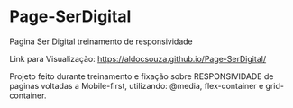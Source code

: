 # Page-SerDigital
Pagina Ser Digital treinamento de responsividade

Link para Visualização: https://aldocsouza.github.io/Page-SerDigital/

Projeto feito durante treinamento e fixação sobre RESPONSIVIDADE de paginas voltadas a Mobile-first, utilizando: @media, flex-container e grid-container.
